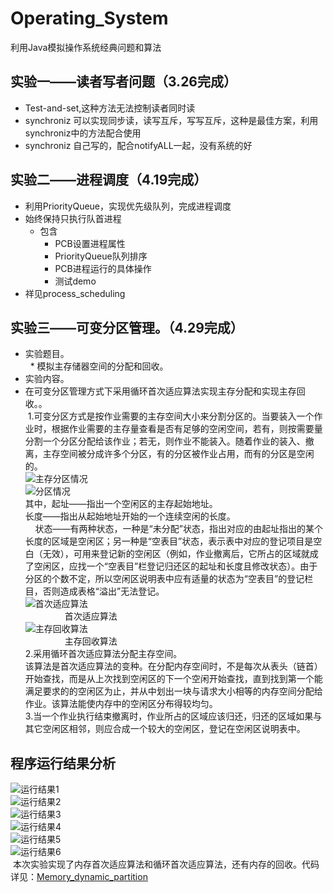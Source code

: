 # Operating_System
利用Java模拟操作系统经典问题和算法

## 实验一——读者写者问题（3.26完成）<br>
 *  Test-and-set,这种方法无法控制读者同时读<br>
 *  synchroniz 可以实现同步读，读写互斥，写写互斥，这种是最佳方案，利用synchroniz中的方法配合使用<br>
 *  synchroniz 自己写的，配合notifyALL一起，没有系统的好<br>

## 实验二——进程调度（4.19完成）<br>
 * 利用PriorityQueue，实现优先级队列，完成进程调度<br>
 * 始终保持只执行队首进程<br>
   * 包含<br>
        *  PCB设置进程属性<br>
        *  PriorityQueue队列排序<br>
        *  PCB进程运行的具体操作<br>
        *  测试demo<br>
 * 祥见process_scheduling<br>
 ## 实验三——可变分区管理。（4.29完成）<br>
 * 实验题目。<br>
   * 模拟主存储器空间的分配和回收。<br>
 * 实验内容。<br>
  * 在可变分区管理方式下采用循环首次适应算法实现主存分配和实现主存回收。。<br>
  1.可变分区方式是按作业需要的主存空间大小来分割分区的。当要装入一个作业时，根据作业需要的主存量查看是否有足够的空闲空间，若有，则按需要量分割一个分区分配给该作业；若无，则作业不能装入。随着作业的装入、撤离，主存空间被分成许多个分区，有的分区被作业占用，而有的分区是空闲的。<br>
        ![主存分区情况](/Memory_dynamic_partition/QQ截图20180514144112.png "主存分区情况")<br>
![分区情况](/Memory_dynamic_partition/QQ截图20180514144156.png "分区情况")<br>
  其中，起址——指出一个空闲区的主存起始地址。<br>
      长度——指出从起始地址开始的一个连续空闲的长度。<br>
      状态——有两种状态，一种是“未分配”状态，指出对应的由起址指出的某个长度的区域是空闲区；另一种是“空表目”状态，表示表中对应的登记项目是空白（无效），可用来登记新的空闲区（例如，作业撤离后，它所占的区域就成了空闲区，应找一个“空表目”栏登记归还区的起址和长度且修改状态）。由于分区的个数不定，所以空闲区说明表中应有适量的状态为“空表目”的登记栏目，否则造成表格“溢出”无法登记。<br>
![首次适应算法](/Memory_dynamic_partition/QQ图片20180514153931.png "首次适应算法")<br>
                                首次适应算法<br>
![主存回收算法](/Memory_dynamic_partition/QQ图片20180514154005.png "主存回收算法")<br>
                               主存回收算法<br>
  2.采用循环首次适应算法分配主存空间。<br>
该算法是首次适应算法的变种。在分配内存空间时，不是每次从表头（链首）开始查找，而是从上次找到空闲区的下一个空闲开始查找，直到找到第一个能满足要求的的空闲区为止，并从中划出一块与请求大小相等的内存空间分配给作业。该算法能使内存中的空闲区分布得较均匀。<br>
  3.当一个作业执行结束撤离时，作业所占的区域应该归还，归还的区域如果与其它空闲区相邻，则应合成一个较大的空闲区，登记在空闲区说明表中。<br>
## 程序运行结果分析
![运行结果1](/Memory_dynamic_partition/1.png "运行结果1")<br>
![运行结果2](/Memory_dynamic_partition/2.png "运行结果2")<br>
![运行结果3](/Memory_dynamic_partition/3.png "运行结果3")<br>
![运行结果4](/Memory_dynamic_partition/4.png "运行结果4")<br>
![运行结果5](/Memory_dynamic_partition/5.png "运行结果5")<br>
![运行结果6](/Memory_dynamic_partition/6.png "运行结果6")<br>
  本次实验实现了内存首次适应算法和循环首次适应算法，还有内存的回收。代码详见：[Memory_dynamic_partition](https://github.com/Lynne-Huang/Operating_System/tree/master/Memory_dynamic_partition/src "项目地址") <br>
